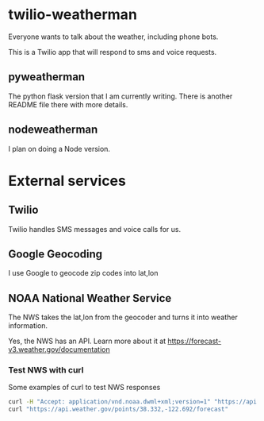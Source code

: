 # twilio-weatherman
Everyone wants to talk about the weather, including phone bots.

This is a Twilio app that will respond to sms and voice requests.

## pyweatherman

The python flask version that I am currently writing.
There is another README file there with more details.

## nodeweatherman

I plan on doing a Node version.

# External services

## Twilio

Twilio handles SMS messages and voice calls for us.

## Google Geocoding

I use Google to geocode zip codes into lat,lon

## NOAA National Weather Service

The NWS takes the lat,lon from the geocoder and turns it into weather information.

Yes, the NWS has an API.
Learn more about it at https://forecast-v3.weather.gov/documentation

### Test NWS with curl

Some examples of curl to test NWS responses

  ```bash
  curl -H "Accept: application/vnd.noaa.dwml+xml;version=1" "https://api.weather.gov/points/38.332,-122.692"
  curl "https://api.weather.gov/points/38.332,-122.692/forecast"
  ```


